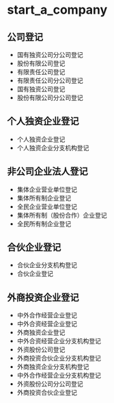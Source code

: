 # start_a_company

公司登记
---
- 国有独资公司分公司登记
- 股份有限公司登记
- 有限责任公司登记
- 有限责任公司分公司登记
- 国有独资公司登记
- 股份有限公司分公司登记

个人独资企业登记
---
- 个人独资企业登记
- 个人独资企业分支机构登记

非公司企业法人登记
---
- 集体企业营业单位登记
- 集体所有制企业登记
- 全民企业营业单位登记
- 集体所有制（股份合作）企业登记
- 全民所有制企业登记

合伙企业登记
---
- 合伙企业分支机构登记
- 合伙企业登记

外商投资企业登记
---
- 中外合作经营企业登记
- 中外合资经营企业登记
- 外商独资企业登记
- 中外合资经营企业分支机构登记
- 外资股份公司登记
- 外商投资合伙企业分支机构登记
- 外商独资企业分支机构登记
- 中外合作经营企业分支机构登记
- 外资股份公司分公司登记
- 外商投资合伙企业登记
